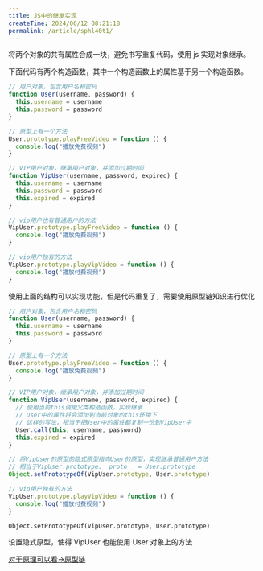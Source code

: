 ```yaml
---
title: JS中的继承实现
createTime: 2024/06/12 08:21:18
permalink: /article/sphl40t1/
---
```


将两个对象的共有属性合成一块，避免书写重复代码，使用 js 实现对象继承。

下面代码有两个构造函数，其中一个构造函数上的属性基于另一个构造函数。

<!-- more -->

```js
// 用户对象，包含用户名和密码
function User(username, password) {
  this.username = username
  this.password = password
}

// 原型上有一个方法
User.prototype.playFreeVideo = function () {
  console.log("播放免费视频")
}

// VIP用户对象，继承用户对象，并添加过期时间
function VipUser(username, password, expired) {
  this.username = username
  this.password = password
  this.expired = expired
}

// vip用户也有普通用户的方法
VipUser.prototype.playFreeVideo = function () {
  console.log("播放免费视频")
}

// vip用户独有的方法
VipUser.prototype.playVipVideo = function () {
  console.log("播放付费视频")
}
```

使用上面的结构可以实现功能，但是代码重复了，需要使用原型链知识进行优化

```js
// 用户对象，包含用户名和密码
function User(username, password) {
  this.username = username
  this.password = password
}

// 原型上有一个方法
User.prototype.playFreeVideo = function () {
  console.log("播放免费视频")
}

// VIP用户对象，继承用户对象，并添加过期时间
function VipUser(username, password, expired) {
  // 使用当前this调用父类构造函数，实现继承
  // User中的属性将会添加到当前对象的this环境下
  // 这样的写法，相当于把User中的属性都复制一份到VipUser中
  User.call(this, username, password)
  this.expired = expired
}

// 将VipUser的原型的隐式原型指向User的原型，实现继承普通用户方法
// 相当于VipUser.prototype.__proto__ = User.prototype
Object.setPrototypeOf(VipUser.prototype, User.prototype)

// vip用户独有的方法
VipUser.prototype.playVipVideo = function () {
  console.log("播放付费视频")
}
```

`Object.setPrototypeOf(VipUser.prototype, User.prototype)`

设置隐式原型，使得 VipUser 也能使用 User 对象上的方法

[对于原理可以看->原型链](http://jdynb.xyz/article/17)
